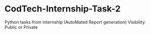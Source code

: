 # CodTech-Internship-Task-2
Python tasks from internship (AutoMated Report generation)  Visibility: Public or Private
